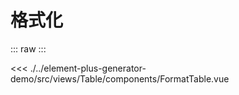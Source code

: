 <script setup>
import FormatTable from './../../../element-plus-generator-demo/src/views/Table/components/FormatTable.vue'
</script>

# 格式化

<div class="code">

::: raw
<FormatTable/>
:::

<<< ./../element-plus-generator-demo/src/views/Table/components/FormatTable.vue

</div>